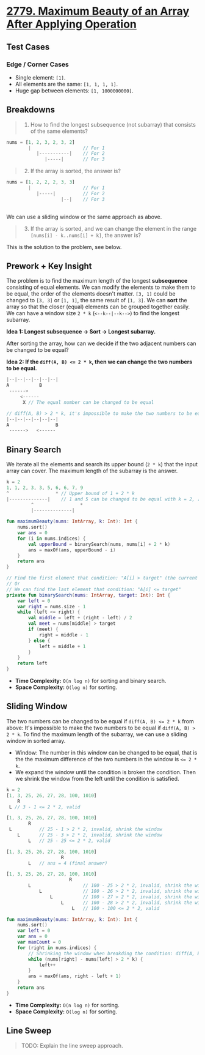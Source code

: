 # [2779. Maximum Beauty of an Array After Applying Operation](https://leetcode.com/problems/maximum-beauty-of-an-array-after-applying-operation/description/)

## Test Cases
### Edge / Corner Cases
* Single element: `[1]`.
* All elements are the same: `[1, 1, 1, 1]`.
* Huge gap between elements: `[1, 1000000000]`.

## Breakdowns
> 1. How to find the longest subsequence (not subarray) that consists of the same elements?

```js
nums = [1, 2, 3, 2, 3, 2]
        |                   // For 1   
           |-----------|    // For 2
              |-----|       // For 3
```

> 2. If the array is sorted, the answer is?

```js
nums = [1, 2, 2, 2, 3, 3]
        |                   // For 1
           |-----|          // For 2
                    |--|    // For 3
        
```

We can use a sliding window or the same approach as above.

> 3. If the array is sorted, and we can change the element in the range `[nums[i] - k..nums[i] + k]`, the answer is?

This is the solution to the problem, see below.

## Prework + Key Insight
The problem is to find the maximum length of the longest **subsequence** consisting of equal elements. We can modify the elements to make them to be equal, the order of the elements doesn't matter. `[3, 1]` could be changed to `[3, 3]` or `[1, 1]`, the same result of `[1, 3]`. We can **sort** the array so that the closer (equal) elements can be grouped together easily. We can have a window size `2 * k` (`<--k--|--k-->`) to find the longest subarray. 

**Idea 1: Longest subsequence -> Sort -> Longest subarray.**

After sorting the array, how can we decide if the two adjacent numbers can be changed to be equal? 

**Idea 2: If the `diff(A, B) <= 2 * k`, then we can change the two numbers to be equal.** 
```js
|--|--|--|--|--|--|
A           B
 ------>
     <------   
      X // The equal number can be changed to be equal

// diff(A, B) > 2 * k, it's impossible to make the two numbers to be equal.
|--|--|--|--|--|--|
A                 B
 ------>   <------
```


## Binary Search
We iterate all the elements and search its upper bound (`2 * k`) that the input array can cover. The maximum length of the subarray is the answer.

```js
k = 2
1, 1, 2, 3, 3, 5, 6, 6, 7, 9
^                 * // Upper bound of 1 + 2 * k     
|--------------|    // 1 and 5 can be changed to be equal with k = 2, [1, 5] => [3, 3]
         ^                 *
         |--------------|
```
```kotlin
fun maximumBeauty(nums: IntArray, k: Int): Int {
    nums.sort()
    var ans = 0
    for (i in nums.indices) {
        val upperBound = binarySearch(nums, nums[i] + 2 * k)
        ans = maxOf(ans, upperBound - i)
    }   
    return ans
}

// Find the first element that condition: "A[i] > target" (the current implementation)
// Or
// We can find the last element that condition: "A[i] <= target"
private fun binarySearch(nums: IntArray, target: Int): Int {
    var left = 0
    var right = nums.size - 1
    while (left <= right) {
        val middle = left + (right - left) / 2
        val meet = nums[middle] > target
        if (meet) {
            right = middle - 1
        } else {
            left = middle + 1
        }
    }
    return left
}
```

* **Time Complexity:** `O(n log n)` for sorting and binary search.
* **Space Complexity:** `O(log n)` for sorting.

## Sliding Window
The two numbers can be changed to be equal if `diff(A, B) <= 2 * k` from above: It's impossible to make the two numbers to be equal if `diff(A, B) > 2 * k`. To find the maximum length of the subarray, we can use a sliding window in sorted array.

* Window: The number in this window can be changed to be equal, that is the the maximum difference of the two numbers in the window is `<= 2 * k`.
* We expand the window until the condition is broken the condition. Then we shrink the window from the left until the condition is satisfied.

```js
k = 2
[1, 3, 25, 26, 27, 28, 100, 1010]
    R    
 L // 3 - 1 <= 2 * 2, valid

[1, 3, 25, 26, 27, 28, 100, 1010]
        R
 L          // 25 - 1 > 2 * 2, invalid, shrink the window
    L       // 25 - 3 > 2 * 2, invalid, shrink the window
        L   // 25 - 25 <= 2 * 2, valid

[1, 3, 25, 26, 27, 28, 100, 1010]
                    R
        L   // ans = 4 (final answer)

[1, 3, 25, 26, 27, 28, 100, 1010]
                       R
        L                   // 100 - 25 > 2 * 2, invalid, shrink the window
            L               // 100 - 26 > 2 * 2, invalid, shrink the window
                L           // 100 - 27 > 2 * 2, invalid, shrink the window
                    L       // 100 - 28 > 2 * 2, invalid, shrink the window
                        L   // 100 - 100 <= 2 * 2, valid
```

```kotlin
fun maximumBeauty(nums: IntArray, k: Int): Int {
    nums.sort()
    var left = 0
    var ans = 0
    var maxCount = 0
    for (right in nums.indices) {
        // Shrinking the window when breakding the condition: diff(A, B) <= 2 * k
        while (nums[right] - nums[left] > 2 * k) {
            left++
        }
        ans = maxOf(ans, right - left + 1)
    }
    return ans
}
```

* **Time Complexity:** `O(n log n)` for sorting.
* **Space Complexity:** `O(log n)` for sorting.

## Line Sweep
> TODO: Explain the line sweep approach.
